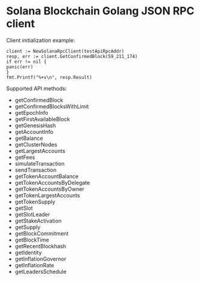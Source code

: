 # Solana Blockchain Golang JSON RPC client

Client initialization example:

```golang
client := NewSolanaRpcClient(testApiRpcAddr)
resp, err := client.GetConfirmedBlock(59_211_174)
if err != nil {
panic(err)
}
fmt.Printf("%+v\n", resp.Result)
```

Supported API methods:

* getConfirmedBlock
* getConfirmedBlocksWithLimit
* getEpochInfo
* getFirstAvailableBlock
* getGenesisHash
* getAccountInfo
* getBalance
* getClusterNodes
* getLargestAccounts
* getFees
* simulateTransaction
* sendTransaction
* getTokenAccountBalance
* getTokenAccountsByDelegate
* getTokenAccountsByOwner
* getTokenLargestAccounts
* getTokenSupply
* getSlot
* getSlotLeader
* getStakeActivation
* getSupply
* getBlockCommitment
* getBlockTime
* getRecentBlockhash
* getIdentity
* getInflationGovernor
* getInflationRate
* getLeadersSchedule